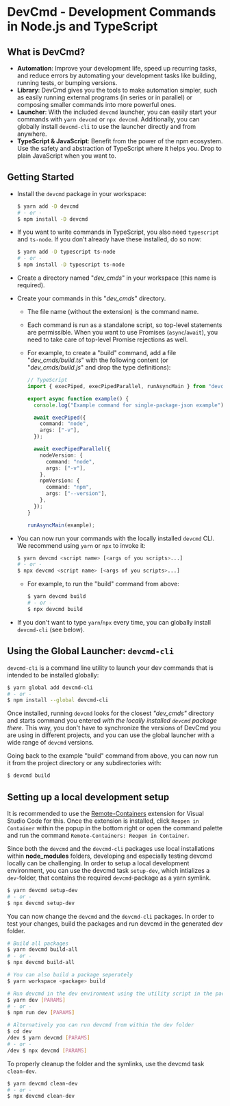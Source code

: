 # DevCmd - Development Commands in Node.js and TypeScript

## What is DevCmd?

- **Automation**: Improve your development life, speed up recurring tasks, and reduce errors by automating your development tasks like building, running tests, or bumping versions.
- **Library**: DevCmd gives you the tools to make automation simpler, such as easily running external programs (in series or in parallel) or composing smaller commands into more powerful ones.
- **Launcher**: With the included `devcmd` launcher, you can easily start your commands with `yarn devcmd` or `npx devcmd`. Additionally, you can globally install `devcmd-cli` to use the launcher directly and from anywhere.
- **TypeScript & JavaScript**: Benefit from the power of the npm ecosystem. Use the safety and abstraction of TypeScript where it helps you. Drop to plain JavaScript when you want to.

## Getting Started

- Install the `devcmd` package in your workspace:

  ```sh
  $ yarn add -D devcmd
  # - or -
  $ npm install -D devcmd
  ```

- If you want to write commands in TypeScript, you also need `typescript` and `ts-node`. If you don't already have these installed, do so now:

  ```sh
  $ yarn add -D typescript ts-node
  # - or -
  $ npm install -D typescript ts-node
  ```

- Create a directory named "_dev_cmds_" in your workspace (this name is required).

- Create your commands in this "_dev_cmds_" directory.

  - The file name (without the extension) is the command name.

  - Each command is run as a standalone script, so top-level statements are permissible. When you want to use Promises (`async`/`await`), you need to take care of top-level Promise rejections as well.

  - For example, to create a "build" command, add a file "_dev_cmds/build.ts_" with the following content (or "_dev_cmds/build.js_" and drop the type definitions):

    ```ts
    // TypeScript
    import { execPiped, execPipedParallel, runAsyncMain } from "devcmd";

    export async function example() {
      console.log("Example command for single-package-json example");

      await execPiped({
        command: "node",
        args: ["-v"],
      });

      await execPipedParallel({
        nodeVersion: {
          command: "node",
          args: ["-v"],
        },
        npmVersion: {
          command: "npm",
          args: ["--version"],
        },
      });
    }

    runAsyncMain(example);
    ```

- You can now run your commands with the locally installed `devcmd` CLI. We recommend using `yarn` or `npx` to invoke it:

  ```sh
  $ yarn devcmd <script name> [<args of you scripts>...]
  # - or -
  $ npx devcmd <script name> [<args of you scripts>...]
  ```

  - For example, to run the "build" command from above:

    ```sh
    $ yarn devcmd build
    # - or -
    $ npx devcmd build
    ```

- If you don't want to type `yarn`/`npx` every time, you can globally install `devcmd-cli` (see below).

## Using the Global Launcher: `devcmd-cli`

`devcmd-cli` is a command line utility to launch your dev commands that is intended to be installed globally:

```sh
$ yarn global add devcmd-cli
# - or -
$ npm install --global devcmd-cli
```

Once installed, running `devcmd` looks for the closest _"dev_cmds"_ directory and starts command you entered _with the locally installed `devcmd` package there_. This way, you don't have to synchronize the versions of DevCmd you are using in different projects, and you can use the global launcher with a wide range of `devcmd` versions.

Going back to the example "build" command from above, you can now run it from the project directory or any subdirectories with:

```sh
$ devcmd build
```

## Setting up a local development setup

It is recommended to use the [Remote-Containers](https://marketplace.visualstudio.com/items?itemName=ms-vscode-remote.remote-containers) extension for Visual Studio Code for this. Once the extension is installed,
click `Reopen in Container` within the popup in the bottom right or open the command palette and run the command `Remote-Containers: Reopen in Container`.

Since both the `devcmd` and the `devcmd-cli` packages use local installations within __node_modules__ folders,
developing and especially testing devcmd locally can be challenging. In order to setup a local development
environment, you can use the devcmd task `setup-dev`, which intializes a `dev`-folder, that contains the required `devcmd`-package as a yarn symlink. 

```sh
$ yarn devcmd setup-dev
# - or -
$ npx devcmd setup-dev
```

You can now change the `devcmd` and the `devcmd-cli` packages. In order to test your changes, build the packages and run
devcmd in the generated dev folder.

```sh
# Build all packages
$ yarn devcmd build-all
# - or -
$ npx devcmd build-all

# You can also build a package seperately
$ yarn workspace <package> build

# Run devcmd in the dev environment using the utility script in the package.json
$ yarn dev [PARAMS]
# - or -
$ npm run dev [PARAMS]

# Alternatively you can run devcmd from within the dev folder
$ cd dev
/dev $ yarn devcmd [PARAMS]
# - or -
/dev $ npx devcmd [PARAMS]
```

To properly cleanup the folder and the symlinks, use the devcmd task `clean-dev`.

```sh
$ yarn devcmd clean-dev
# - or -
$ npx devcmd clean-dev
```